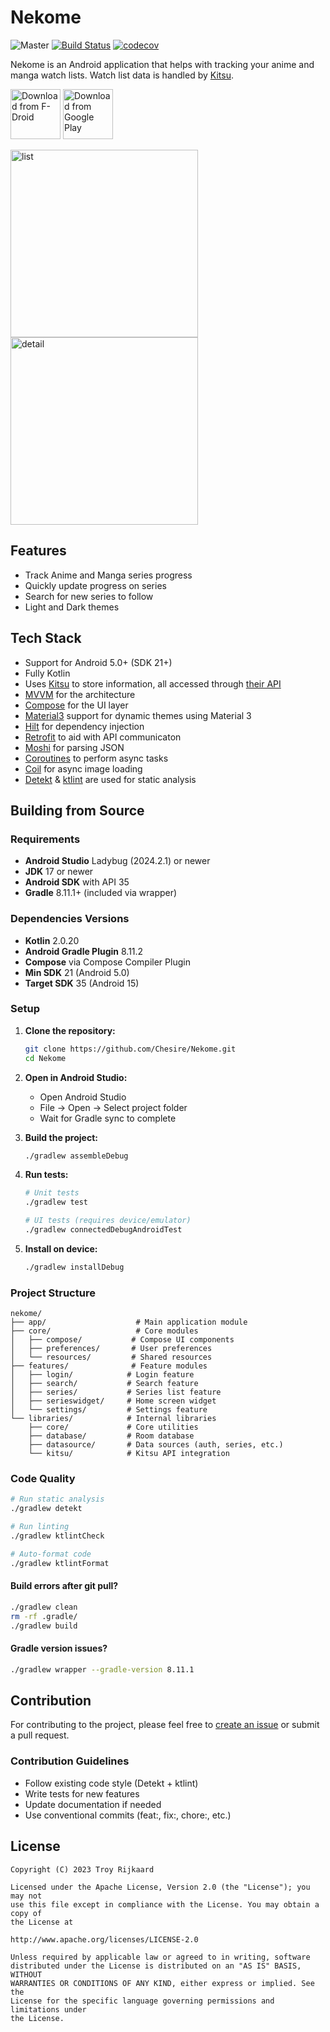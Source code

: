 # Nekome

![Master](https://github.com/Chesire/Nekome/workflows/Master/badge.svg)
[![Build Status](https://app.bitrise.io/app/9d4a9399b9f5d683/status.svg?token=9KwlEAgGeH0XqZ_LuwDJuA&branch=master)](https://app.bitrise.io/app/9d4a9399b9f5d683)
[![codecov](https://codecov.io/gh/Chesire/Nekome/branch/master/graph/badge.svg)](https://codecov.io/gh/Chesire/Nekome)

Nekome is an Android application that helps with tracking your anime and manga watch lists. Watch list data is handled by [Kitsu](https://kitsu.io/).

[<img src="https://fdroid.gitlab.io/artwork/badge/get-it-on.png"
      alt="Download from F-Droid"
      height="80">](https://f-droid.org/packages/com.chesire.nekome/)
[<img src="https://play.google.com/intl/en_us/badges/images/generic/en_badge_web_generic.png"
      alt="Download from Google Play"
      height="80">](https://play.google.com/store/apps/details?id=com.chesire.nekome)

<p>
<img src="fastlane/metadata/android/en-GB/images/phoneScreenshots/1_en-GB.png" alt="list" width="300px">
<img src="fastlane/metadata/android/en-GB/images/phoneScreenshots/3_en-GB.png" alt="detail" width="300px">
</p>

## Features

* Track Anime and Manga series progress
* Quickly update progress on series
* Search for new series to follow
* Light and Dark themes

## Tech Stack

* Support for Android 5.0+ (SDK 21+)
* Fully Kotlin
* Uses [Kitsu](https://kitsu.io/) to store information, all accessed through [their API](https://kitsu.docs.apiary.io/)
* [MVVM](https://developer.android.com/topic/libraries/architecture) for the architecture
* [Compose](https://developer.android.com/jetpack/compose) for the UI layer
* [Material3](https://developer.android.com/jetpack/compose/designsystems/material3) support for dynamic themes using Material 3
* [Hilt](https://dagger.dev/hilt/) for dependency injection
* [Retrofit](https://github.com/square/retrofit) to aid with API communicaton
* [Moshi](https://github.com/square/moshi) for parsing JSON
* [Coroutines](https://github.com/Kotlin/kotlinx.coroutines) to perform async tasks
* [Coil](https://github.com/coil-kt/coil) for async image loading
* [Detekt](https://github.com/arturbosch/detekt) & [ktlint](https://github.com/pinterest/ktlint) are used for static analysis

## Building from Source

### Requirements
- **Android Studio** Ladybug (2024.2.1) or newer
- **JDK** 17 or newer
- **Android SDK** with API 35
- **Gradle** 8.11.1+ (included via wrapper)

### Dependencies Versions
- **Kotlin** 2.0.20
- **Android Gradle Plugin** 8.11.2
- **Compose** via Compose Compiler Plugin
- **Min SDK** 21 (Android 5.0)
- **Target SDK** 35 (Android 15)

### Setup

1. **Clone the repository:**
   ```bash
   git clone https://github.com/Chesire/Nekome.git
   cd Nekome
   ```

2. **Open in Android Studio:**
   - Open Android Studio
   - File → Open → Select project folder
   - Wait for Gradle sync to complete

3. **Build the project:**
   ```bash
   ./gradlew assembleDebug
   ```

4. **Run tests:**
   ```bash
   # Unit tests
   ./gradlew test
   
   # UI tests (requires device/emulator)
   ./gradlew connectedDebugAndroidTest
   ```

5. **Install on device:**
   ```bash
   ./gradlew installDebug
   ```

### Project Structure

```
nekome/
├── app/                    # Main application module
├── core/                   # Core modules
│   ├── compose/           # Compose UI components
│   ├── preferences/       # User preferences
│   └── resources/         # Shared resources
├── features/              # Feature modules
│   ├── login/            # Login feature
│   ├── search/           # Search feature
│   ├── series/           # Series list feature
│   ├── serieswidget/     # Home screen widget
│   └── settings/         # Settings feature
└── libraries/            # Internal libraries
    ├── core/             # Core utilities
    ├── database/         # Room database
    ├── datasource/       # Data sources (auth, series, etc.)
    └── kitsu/            # Kitsu API integration
```

### Code Quality

```bash
# Run static analysis
./gradlew detekt

# Run linting
./gradlew ktlintCheck

# Auto-format code
./gradlew ktlintFormat
```

#### Build errors after git pull?
```bash
./gradlew clean
rm -rf .gradle/
./gradlew build
```

#### Gradle version issues?
```bash
./gradlew wrapper --gradle-version 8.11.1
```

## Contribution

For contributing to the project, please feel free to [create an issue](https://github.com/Chesire/Nekome/issues/new) or submit a pull request.

### Contribution Guidelines
- Follow existing code style (Detekt + ktlint)
- Write tests for new features
- Update documentation if needed
- Use conventional commits (feat:, fix:, chore:, etc.)

## License

    Copyright (C) 2023 Troy Rijkaard

    Licensed under the Apache License, Version 2.0 (the "License"); you may not
    use this file except in compliance with the License. You may obtain a copy of
    the License at

    http://www.apache.org/licenses/LICENSE-2.0

    Unless required by applicable law or agreed to in writing, software
    distributed under the License is distributed on an "AS IS" BASIS, WITHOUT
    WARRANTIES OR CONDITIONS OF ANY KIND, either express or implied. See the
    License for the specific language governing permissions and limitations under
    the License.
